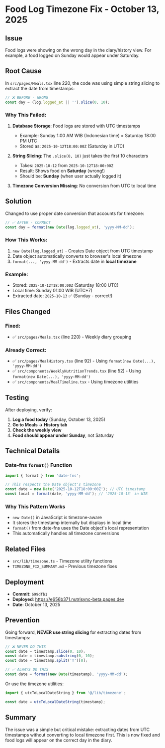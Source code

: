 # Food Log Timezone Fix - October 13, 2025

## Issue
Food logs were showing on the wrong day in the diary/history view. For example, a food logged on Sunday would appear under Saturday.

## Root Cause

In `src/pages/Meals.tsx` line 220, the code was using simple string slicing to extract the date from timestamps:

```typescript
// ❌ BEFORE - WRONG
const day = (log.logged_at || '').slice(0, 10);
```

### Why This Failed:

1. **Database Storage**: Food logs are stored with UTC timestamps
   - Example: Sunday 1:00 AM WIB (Indonesian time) = Saturday 18:00 PM UTC
   - Stored as: `2025-10-12T18:00:00Z` (Saturday in UTC)

2. **String Slicing**: The `.slice(0, 10)` just takes the first 10 characters
   - Takes: `2025-10-12` from `2025-10-12T18:00:00Z`
   - Result: Shows food on **Saturday** (wrong!)
   - Should be: **Sunday** (when user actually logged it)

3. **Timezone Conversion Missing**: No conversion from UTC to local time

## Solution

Changed to use proper date conversion that accounts for timezone:

```typescript
// ✅ AFTER - CORRECT
const day = format(new Date(log.logged_at), 'yyyy-MM-dd');
```

### How This Works:

1. `new Date(log.logged_at)` - Creates Date object from UTC timestamp
2. Date object automatically converts to browser's local timezone
3. `format(..., 'yyyy-MM-dd')` - Extracts date in **local timezone**

### Example:
- Stored: `2025-10-12T18:00:00Z` (Saturday 18:00 UTC)
- Local time: Sunday 01:00 WIB (UTC+7)
- Extracted date: `2025-10-13` ✅ (Sunday - correct!)

## Files Changed

### Fixed:
- ✅ `src/pages/Meals.tsx` (line 220) - Weekly diary grouping

### Already Correct:
- ✅ `src/pages/MealHistory.tsx` (line 92) - Using `format(new Date(...), 'yyyy-MM-dd')`
- ✅ `src/components/WeeklyNutritionTrends.tsx` (line 52) - Using `format(new Date(...), 'yyyy-MM-dd')`
- ✅ `src/components/MealTimeline.tsx` - Using timezone utilities

## Testing

After deploying, verify:

1. **Log a food today** (Sunday, October 13, 2025)
2. **Go to Meals → History tab**
3. **Check the weekly view**
4. **Food should appear under Sunday**, not Saturday

## Technical Details

### Date-fns `format()` Function
```typescript
import { format } from 'date-fns';

// This respects the Date object's timezone
const date = new Date('2025-10-12T18:00:00Z'); // UTC timestamp
const local = format(date, 'yyyy-MM-dd'); // '2025-10-13' in WIB
```

### Why This Pattern Works
- `new Date()` in JavaScript is timezone-aware
- It stores the timestamp internally but displays in local time
- `format()` from date-fns uses the Date object's local representation
- This automatically handles all timezone conversions

## Related Files

- `src/lib/timezone.ts` - Timezone utility functions
- `TIMEZONE_FIX_SUMMARY.md` - Previous timezone fixes

## Deployment

- **Commit**: `699dfb1`
- **Deployed**: https://e656b371.nutrisync-beta.pages.dev
- **Date**: October 13, 2025

## Prevention

Going forward, **NEVER use string slicing** for extracting dates from timestamps:

```typescript
// ❌ NEVER DO THIS
const date = timestamp.slice(0, 10);
const date = timestamp.substring(0, 10);
const date = timestamp.split('T')[0];

// ✅ ALWAYS DO THIS
const date = format(new Date(timestamp), 'yyyy-MM-dd');
```

Or use the timezone utilities:

```typescript
import { utcToLocalDateString } from '@/lib/timezone';

const date = utcToLocalDateString(timestamp);
```

## Summary

The issue was a simple but critical mistake: extracting dates from UTC timestamps without converting to local timezone first. This is now fixed and food logs will appear on the correct day in the diary.

